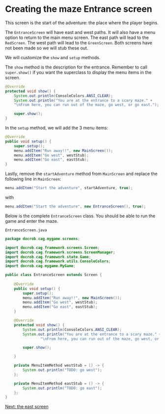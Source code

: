 # Creating the maze Entrance screen

This screen is the start of the adventure: the place where the player begins.

The `EntranceScreen` will have east and west paths. It will also have a menu option to return to the main menu screen. The east path will lead to the `RedScreen`. The west path will lead to the `GreenScreen`. Both screens have not been made so we will stub these out. 

We will customize the `show` and `setup` methods.

The `show` method is the description for the entrance. Remember to call `super.show()` if you want the superclass to display the menu items in the screen.
```java
@Override
protected void show() {
    System.out.println(ConsoleColors.ANSI_CLEAR);
    System.out.println("You are at the entrance to a scary maze." +
    "\nFrom here, you can run out of the maze, go west, or go east.");

    super.show();
}
```

In the `setup` method, we will add the 3 menu items:
```java
@Override
public void setup() {
    super.setup();
    menu.addItem("Run away!!", new MainScreen());
    menu.addItem("Go west", westStub);
    menu.addItem("Go east", eastStub);
}
```

Lastly, remove the `startAdventure` method from `MainScreen` and replace the following line in `MainScreen`:
```java
menu.addItem("Start the adventure", startAdventure, true);
```
with
```java
menu.addItem("Start the adventure", new EntranceScreen(), true);
```

Below is the complete `EntranceScreen` class. You should be able to run the game and enter the maze.

`EntranceScreen.java`
```java
package docrob.cag.mygame.screens;

import docrob.cag.framework.screens.Screen;
import docrob.cag.framework.screens.ScreenManager;
import docrob.cag.framework.state.Game;
import docrob.cag.framework.utils.ConsoleColors;
import docrob.cag.mygame.MyGame;

public class EntranceScreen extends Screen {
    
    @Override
    public void setup() {
        super.setup();
        menu.addItem("Run away!!", new MainScreen());
        menu.addItem("Go west", westStub);
        menu.addItem("Go east", eastStub);
    }

    @Override
    protected void show() {
        System.out.println(ConsoleColors.ANSI_CLEAR);
        System.out.println("You are at the entrance to a scary maze." +
                "\nFrom here, you can run out of the maze, go west, or go east.");

        super.show();

    }

    private MenuItemMethod westStub = () -> {
        System.out.println("TODO: go west");
    };

    private MenuItemMethod eastStub = () -> {
        System.out.println("TODO: go east");
    };
}
```

[Next: the east screen](eastscreen.md)